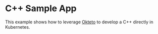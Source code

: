 # C++ Sample App 

This example shows how to leverage [Okteto](https://github.com/okteto/okteto) to develop a C++ directly in Kubernetes. 